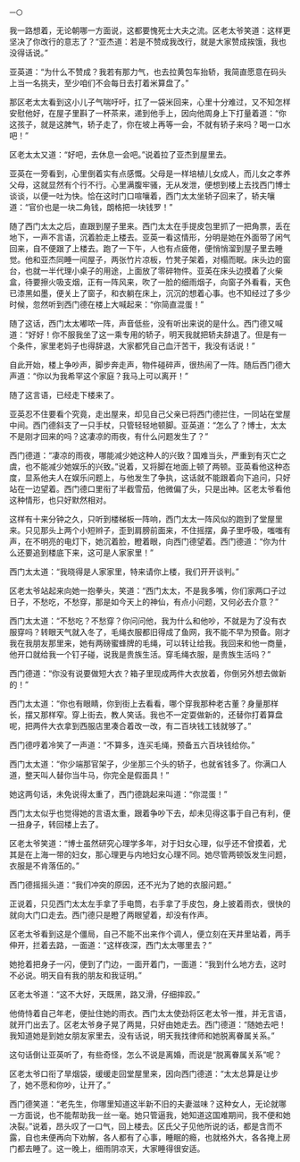     一〇 

   我一路想着，无论朝哪一方面说，这都要愧死士大夫之流。区老太爷笑道：这样更坚决了你改行的意志了？“亚杰道：若是不赞成我改行，就是大家赞成挨饿，我也没得话说。”

   亚英道：“为什么不赞成？我若有那力气，也去拉黄包车抬轿，我简直愿意在码头上当一名挑夫，至少咱们不会每日去打着米算盘了。”

   那区老太太看到这小儿子气喘吁吁，扛了一袋米回来，心里十分难过，又不知怎样安慰他好，在屋子里斟了一杯茶来，递到他手上，因向他周身上下打量着道：“你这孩子，就是这脾气，轿子走了，你在坡上再等一会，不就有轿子来吗？喝一口水吧！”

   区老太太又道：“好吧，去休息一会吧。”说着拉了亚杰到屋里去。

   亚英在一旁看到，心里倒着实有点感慨。父母是一样培植儿女成人，而儿女之孝养父母，这就显然有个行不行。心里满腹牢骚，无从发泄，便想到楼上去找西门博士谈谈，以便一吐为快。恰在这时门口喧嚷着，西门太太坐轿子回来了，轿夫嚷道：“官价也是一块二角钱，朗格把一块钱罗！”

   随了西门太太之后，直跟到屋子里来。西门太太在手提皮包里抓了一把角票，丢在地下，一声不言语，沉着脸走上楼去。亚英一看这情形，分明是她在外面带了闲气回来，自不便跟了上楼去。跑了一下午，人也有点疲倦，便悄悄溜到屋子里去睡觉。他和亚杰同睡一间屋子，两张竹片凉板，竹凳子架着，对榻而眠。床头边的窗台，也就一半代理小桌子的用途，上面放了零碎物件。亚英在床头边摸着了火柴盒，待要擦火吸支烟，正有一阵风来，吹了一脸的细雨烟子，向窗子外看看，天色已漆黑如墨，便关上了窗子，和衣躺在床上，沉沉的想着心事。也不知经过了多少时候，忽然听到西门德在楼上大喊起来：“你简直混蛋！”

   随了这话，西门太太嘟哝一阵，声音低些，没有听出来说的是什么。西门德又喊道：“好好！你不服我坐了这一乘专用的轿子，明天我就把轿夫辞退了。但是有一个条件，家里老妈子也得辞退，大家都凭自己血汗苦干，我没有话说！”

   自此开始，楼上争吵声，脚步奔走声，物件碰碎声，很热闹了一阵。随后西门德大声道：“你以为我希罕这个家庭？我马上可以离开！”

   随了这言语，已经走下楼来了。

   亚英忍不住要看个究竟，走出屋来，却见自己父亲已将西门德拦住，一同站在堂屋中间。西门德斜支了一只手杖，只管轻轻地顿脚。亚英道：“怎么了？博士，太太不是刚才回来的吗？这凄凉的雨夜，有什么问题发生了？”

   西门德道：“凄凉的雨夜，哪能减少她这种人的兴致？国难当头，严重到有灭亡之虞，也不能减少她娱乐的兴致。”说着，又将脚在地面上顿了两顿。亚英看他这种态度，显系他夫人在娱乐问题上，与他发生了争执，这话就不能跟着向下追问，只好站在一边望着。西门德口里衔了半截雪茄，他微偏了头，只是出神。区老太爷看他这种情形，也只好默然相对。

   这样有十来分钟之久，只听到楼梯板一阵响，西门太太一阵风似的跑到了堂屋里来。只见那头上两个小短辫子，歪到肩膀前面来，不住摇摆，鼻子里呼吸，嗤嗤有声，在不明亮的电灯下，她沉着脸，瞪着眼，向西门德望着。西门德道：“你为什么还要追到楼底下来，这可是人家家里！”

   西门太太道：“我晓得是人家家里，特来请你上楼，我们开开谈判。”

   区老太爷站起来向她一抱拳头，笑道：“西门太太，不是我多嘴，你们家两口子过日子，不愁吃，不愁穿，那是如今天上的神仙，有点小问题，又何必去介意？”

   西门太太道：“不愁吃？不愁穿？你问问他，我为什么和他吵，不就是为了没有衣服穿吗？转眼天气就入冬了，毛绳衣服都旧得成了鱼网，我不能不早为预备。刚才我在我朋友那里来，她有两磅蜜蜂牌的毛绳，可以转让给我。我回来和他一商量，他开口就给我一个钉子碰，说我是贵族生活。穿毛绳衣服，是贵族生活吗？”

   西门德道：“你没有说要做短大衣？箱子里现成两件大衣放着，你倒另外想去做新的！”

   西门太太道：“你也有眼睛，你到街上去看看，哪个穿我那种老古董？身量那样长，摆又那样窄。穿上街去，教人笑话。我也不一定耍做新的，还替你打着算盘呢，把两件大衣拿到西服店里凑合着改一改，有二百块钱工钱就够了。”

   西门德哼着冷笑了一声道：“不算多，连买毛绳，预备五六百块钱给你。”

   西门太太道：“你少端那官架子，少坐那三个头的轿子，也就省钱多了。你满口人道，整天叫人替你当牛马，你完全是假面具！”

   她这两句话，未免说得太重了，西门德跳起来叫道：“你混蛋！”

   西门太太似乎也觉得她的言语太重，跟着争吵下去，却未见得这事于自己有利，便一扭身子，转回楼上去了。

   区老太爷笑道：“博士虽然研究心理学多年，对于妇女心理，似乎还不曾摸着，尤其是在上海一带的妇女，那心理更与内地妇女心理不同。她尽管两顿饭发生问题，衣服是不肯落伍的。”

   西门德摇摇头道：“我们冲突的原因，还不光为了她的衣服问题。”

   正说着，只见西门太太左手拿了手电筒，右手拿了手皮包，身上披着雨衣，很快的就向大门口走去。西门德只是瞪了两眼望着，却没有作声。

   区老太爷看到这是个僵局，自己不能不出来作个调人，便立刻在天井里站着，两手伸开，拦着去路，一面道：“这样夜深，西门太太哪里去？”

   她抢着把身子一闪，便到了门边，一面开着门，一面道：“我到什么地方去，这时不必说。明天自有我的朋友和我证明。”

   区老太爷道：“这不大好，天既黑，路又滑，仔细摔跤。”

   他倚恃着自己年老，便扯住她的雨衣。西门太太使劲将区老太爷一推，并无言语，就开门出去了。区老太爷身子晃了两晃，只好由她走去。西门德道：“随她去吧！我知道她是到她女朋友家里去，没有话说，明天我找律师和她脱离眷属关系。”

   这句话倒让亚英听了，有些奇怪，怎么不说是离婚，而说是“脱离眷属关系”呢？

   区老太爷口衔了旱烟袋，缓缓走回堂屋里来，因向西门德道：“太太总算是让步了，她不愿和你吵，让开了。”

   西门德笑道：“老先生，你哪里知道这半新不旧的夫妻滋味？这种女人，无论就哪一方面说，也不能帮助我一丝一毫。她只管逼我，她知道这国难期间，我不便和她决裂。”说着，昂头叹了一口气，回上楼去。区氏父子见他所说的话，都是含而不露，自也未便再向下劝解，各人都有了心事，睡眠的瘾，也就格外大，各各掩上房门都去睡了。这一晚上，细雨阴凉天，大家睡得很安适。

